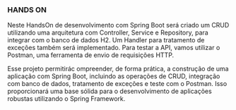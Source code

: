 ### HANDS ON 

Neste HandsOn de desenvolvimento com Spring Boot será criado um CRUD utilizando uma arquitetura com Controller, Service e Repository, para integrar com o banco de dados H2. Um Handler para tratamento de exceções também será implementado. Para testar a API, vamos utilizar o Postman, uma ferramenta de envio de requisições HTTP. 

Esse projeto permitirác ompreender, de forma prática, a construção de uma aplicação com Spring Boot, incluindo as operações de CRUD, integração com banco de dados, tratamento de exceções e teste com o Postman. Isso proporcionará uma base sólida para o desenvolvimento de aplicações robustas utilizando o Spring Framework.
